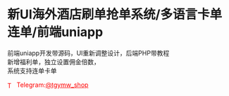 # 新UI海外酒店刷单抢单系统/多语言卡单连单/前端uniapp

前端uniapp开发带源码，UI重新调整设计，后端PHP带教程<br>新增福利单，独立设置佣金倍数，<br>系统支持连单卡单<br>


<p style="color: red;"><img src="https://cdn-icons-png.flaticon.com/512/2111/2111646.png" alt="Telegram Icon" style="width: 16px; vertical-align: middle; margin-right: 5px;">Telegram:<a href="https://t.me/tgymw_shop" style="color: red;">@tgymw_shop</a></p>
